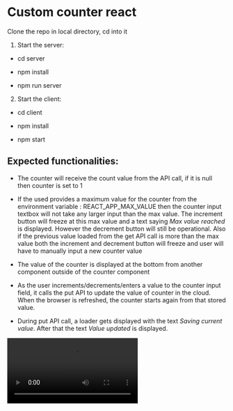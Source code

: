 
  

# Custom counter react

  

Clone the repo in local directory, cd into it

  

1. Start the server:

  

- cd server

- npm install

- npm run server

  

2. Start the client:

  

- cd client

- npm install

- npm start

  

## Expected functionalities:

  

- The counter will receive the count value from the API call, if it is null then counter is set to 1

- If the used provides a maximum value for the counter from the environment variable : REACT_APP_MAX_VALUE then the counter input textbox will not take any larger input than the max value. The increment button will freeze at this max value and a text saying *Max value reached* is displayed. However the decrement button will still be operational.
Also if the previous value loaded from the get API call is more than the max value both the increment and decrement button will freeze and user will have to manually input a new counter value

- The value of the counter is displayed at the bottom from another component outside of the counter component

- As the user increments/decrements/enters a value to the counter input field, it calls the put API to update the value of counter in the cloud. When the browser is refreshed, the counter starts again from that stored value.

- During put API call, a loader gets displayed with the text *Saving current value*. After that the text *Value updated* is displayed.

![Alt text](./client/src/components/assets/demo.mp4)
